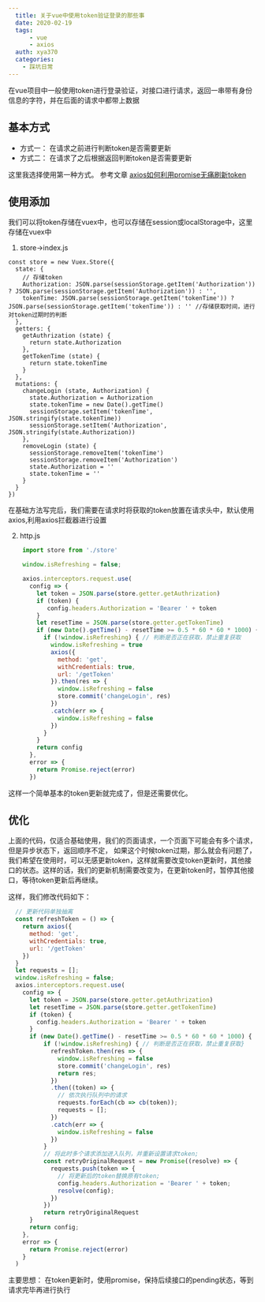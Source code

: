 ```yaml
---
  title: 关于vue中使用token验证登录的那些事
  date: 2020-02-19
  tags:
      - vue
      - axios
  auth: xya370
  categories:
    - 踩坑日常
---
```


<!-- # 关于vue中使用token验证登录的那些事 -->
  在vue项目中一般使用token进行登录验证，对接口进行请求，返回一串带有身份信息的字符，并在后面的请求中都带上数据
## 基本方式
  * 方式一： 在请求之前进行判断token是否需要更新
  * 方式二： 在请求了之后根据返回判断token是否需要更新

  这里我选择使用第一种方式。
  参考文章
  [axios如何利用promise无痛刷新token](https://segmentfault.com/a/1190000020986592)

## 使用添加
  我们可以将token存储在vuex中，也可以存储在session或localStorage中，这里存储在vuex中
  1. store->index.js

    const store = new Vuex.Store({
      state: {
        // 存储token
        Authorization: JSON.parse(sessionStorage.getItem('Authorization')) ? JSON.parse(sessionStorage.getItem('Authorization')) : '',
        tokenTime: JSON.parse(sessionStorage.getItem('tokenTime')) ? JSON.parse(sessionStorage.getItem('tokenTime')) : '' //存储获取时间，进行对token过期时的判断
      },
      getters: {
        getAuthrization (state) {
          return state.Authorization
        },
        getTokenTime (state) {
          return state.tokenTime
        }
      },
      mutations: {
        changeLogin (state, Authorization) {
          state.Authorization = Authorization
          state.tokenTime = new Date().getTime()
          sessionStorage.setItem('tokenTime', JSON.stringify(state.tokenTime))
          sessionStorage.setItem('Authorization', JSON.stringify(state.Authorization))
        },
        removeLogin (state) {
          sessionStorage.removeItem('tokenTime')
          sessionStorage.removeItem('Authorization')
          state.Authorization = ''
          state.tokenTime = ''
        }
      }
    })

  在基础方法写完后，我们需要在请求时将获取的token放置在请求头中，默认使用axios,利用axios拦截器进行设置

  2. http.js
``` javascript
    import store from './store'

    window.isRefreshing = false;

    axios.interceptors.request.use(
      config => {
        let token = JSON.parse(store.getter.getAuthrization)
        if (token) {
           config.headers.Authorization = 'Bearer ' + token
        }
        let resetTime = JSON.parse(store.getter.getTokenTime)
        if (new Date().getTime() - resetTime >= 0.5 * 60 * 60 * 1000) {
          if (!window.isRefreshing) { // 判断是否正在获取，禁止重复获取
            window.isRefreshing = true
            axios({
              method: 'get',
              withCredentials: true,
              url: '/getToken'
            }).then(res => {
              window.isRefreshing = false
              store.commit('changeLogin', res)
            })
            .catch(err => {
              window.isRefreshing = false
            })
          }
        }
        return config
      },
      error => {
        return Promise.reject(error)
      })
```
  这样一个简单基本的token更新就完成了，但是还需要优化。

## 优化
  上面的代码，仅适合基础使用，我们的页面请求，一个页面下可能会有多个请求，但是异步状态下，返回顺序不定， 如果这个时候token过期，那么就会有问题了，我们希望在使用时，可以无感更新token，这样就需要改变token更新时，其他接口的状态。这样的话，我们的更新机制需要改变为，在更新token时，暂停其他接口，等待token更新后再继续。

  这样，我们修改代码如下：
``` javascript
  // 更新代码单独抽离
  const refreshToken = () => {
    return axios({
      method: 'get',
      withCredentials: true,
      url: '/getToken'
    })
  }
  let requests = [];
  window.isRefreshing = false;
  axios.interceptors.request.use(
    config => {
      let token = JSON.parse(store.getter.getAuthrization)
      let resetTime = JSON.parse(store.getter.getTokenTime)
      if (token) {
        config.headers.Authorization = 'Bearer ' + token
      }
      if (new Date().getTime() - resetTime >= 0.5 * 60 * 60 * 1000) {
          if (!window.isRefreshing) { // 判断是否正在获取，禁止重复获取}
            refreshToken.then(res => {
              window.isRefreshing = false
              store.commit('changeLogin', res)
              return res;
            })
            .then((token) => {
              // 依次执行队列中的请求
              requests.forEach(cb => cb(token));
              requests = [];
            })
            .catch(err => {
              window.isRefreshing = false
            })
          }
          // 将此时多个请求添加进入队列，并重新设置请求token;
          const retryOriginalRequest = new Promise((resolve) => {
            requests.push(token => {
              // 将更新后的token替换原有token;
              config.headers.Authorization = 'Bearer ' + token;
              resolve(config);
            })
          })
          return retryOriginalRequest
      }
      return config;
    },
    error => {
      return Promise.reject(error)
    }
  )
```

主要思想： 在token更新时，使用promise，保持后续接口的pending状态，等到请求完毕再进行执行